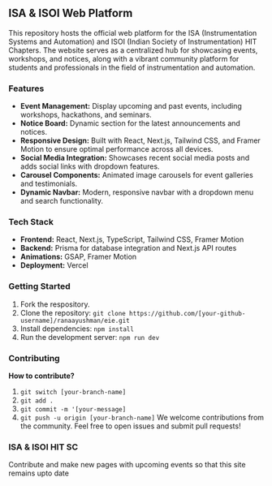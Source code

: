 ## ISA & ISOI Web Platform

This repository hosts the official web platform for the ISA (Instrumentation Systems and Automation) and ISOI (Indian Society of Instrumentation) HIT Chapters. The website serves as a centralized hub for showcasing events, workshops, and notices, along with a vibrant community platform for students and professionals in the field of instrumentation and automation.

### Features

- **Event Management:** Display upcoming and past events, including workshops, hackathons, and seminars.
- **Notice Board:** Dynamic section for the latest announcements and notices.
- **Responsive Design:** Built with React, Next.js, Tailwind CSS, and Framer Motion to ensure optimal performance across all devices.
- **Social Media Integration:** Showcases recent social media posts and adds social links with dropdown features.
- **Carousel Components:** Animated image carousels for event galleries and testimonials.
- **Dynamic Navbar:** Modern, responsive navbar with a dropdown menu and search functionality.

### Tech Stack

- **Frontend:** React, Next.js, TypeScript, Tailwind CSS, Framer Motion
- **Backend:** Prisma for database integration and Next.js API routes
- **Animations:** GSAP, Framer Motion
- **Deployment:** Vercel

### Getting Started
1. Fork the respository. 
2. Clone the repository: `git clone https://github.com/[your-github-username]/ranaayushman/eie.git`
3. Install dependencies: `npm install`
4. Run the development server: `npm run dev`

### Contributing
**How to contribute?**
1. `git switch [your-branch-name]`
2. `git add .`
3. `git commit -m '[your-message]`
4. `git push -u origin [your-branch-name]`
We welcome contributions from the community. Feel free to open issues and submit pull requests!

### ISA & ISOI HIT SC

Contribute and make new pages with upcoming events so that this site remains upto date
